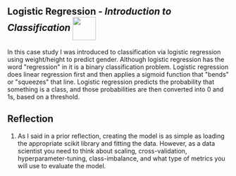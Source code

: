 <h2>Logistic Regression - <i>Introduction to Classification</i>
  <a href="https://nbviewer.jupyter.org/github/Williamdst/Springboard-DSC/blob/master/Coursework/14.2_Logistic-Regression/Logistic%20Regression%20Advanced%20Case%20Study.ipynb">
    <img align='center' src="https://img.shields.io/badge/Jupyter-F37626.svg?&style=for-the-badge&logo=Jupyter&logoColor=white" width='53' />
  </a>
</h2>
In this case study I was introduced to classification via logistic regression using weight/height to predict gender. Although logistic regression has the word "regression" in it is a binary classification problem. Logistic regression does linear regression first and then applies a sigmoid function that "bends" or "squeezes" that line. Logistic regression predicts the probability that something is a class, and those probabilities are then converted into 0 and 1s, based on a threshold.



<h2> Reflection </h2>
<ol>
  <li> As I said in a prior reflection, creating the model is as simple as loading the appropriate scikit library and fitting the data. However, as a data scientist you need to think about scaling, cross-validation, hyperparameter-tuning, class-imbalance, and what type of metrics you will use to evaluate the model.  </li>
</ol>
